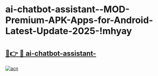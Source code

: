 # ai-chatbot-assistant--MOD-Premium-APK-Apps-for-Android-Latest-Update-2025-!mhyay

# <h2><a href="https://bujn4w.esa.edu.pl?title=ai-chatbot-assistant-&ref=mhyay">🔗👉 🔴 ai-chatbot-assistant-</a></h2>

[![acn](https://github.com/user-attachments/assets/0f9c940e-d8b0-45ae-aac7-cd30a18b3e1c)](https://bujn4w.esa.edu.pl?title=ai-chatbot-assistant-&ref=mhyay)

